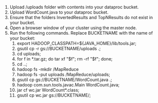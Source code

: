 1. Upload /uploads folder with contents into your dataproc bucket.
2. Upload WordCount.java to your dataproc bucket.
3. Ensure that the folders InvertedResults and TopNResults do not exist in your bucket.
4. Open a browser window of your cluster using the master node.
5. Run the following commands. Replace BUCKETNAME with the name of your bucket:
   1. export HADOOP_CLASSPATH=${JAVA_HOME}/lib/tools.jar;
   2. gsutil cp -r gs://BUCKETNAME/uploads .;
   3. cd uploads;
   4. for f in *.tar.gz; do tar xf "$f"; rm -rf "$f"; done;
   5. cd ..;
   6. hadoop fs -mkdir /MapReduce
   7. hadoop fs -put uploads /MapReduce/uploads;
   8. gsutil cp gs://BUCKETNAME/WordCount.java .;
   9. hadoop com.sun.tools.javac.Main WordCount.java;
   10. jar cf  wc.jar  WordCount*.class;
   11. gsutil cp wc.jar gs://BUCKETNAME/;
